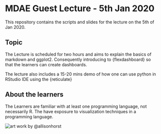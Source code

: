 
# MDAE Guest Lecture - 5th Jan 2020

This repository  contains the scripts and slides for the lecture on the 5th of Jan 2020.

## Topic

The Lecture is scheduled for two hours and aims to explain the basics of markdown and ggplot2. Consequently introducing to {flexdashboard} so that the learners can create dashboards.

The lecture also includes a 15-20 mins demo of how one can use python in RStudio IDE using the {reticulate}

## About the learners

The Learners are familiar with at least one programming language, not necessarily R. The have exposure to visualization techniques in a programming language.  

![art work by @allisonhorst](https://raw.githubusercontent.com/allisonhorst/stats-illustrations/master/rstats-artwork/r_first_then.png)